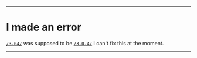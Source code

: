 
***

# I made an error

[`/3.04/`](/Special-Editions/My-Little-Pony/Ponysay/erkin/3.04/) was supposed to be [`/3.0.4/`](/Special-Editions/My-Little-Pony/Ponysay/erkin/3.0.4/) I can't fix this at the moment.

***
